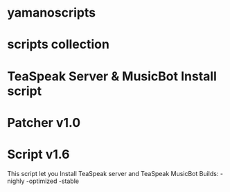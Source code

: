 # yamanoscripts
# scripts collection

# TeaSpeak Server & MusicBot Install script
# Patcher v1.0
# Script v1.6

This script let you Install TeaSpeak server and TeaSpeak MusicBot
Builds:
-nighly
-optimized
-stable
